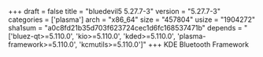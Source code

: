 +++
draft = false
title = "bluedevil5 5.27.7-3"
version = "5.27.7-3"
categories = ['plasma']
arch = "x86_64"
size = "457804"
usize = "1904272"
sha1sum = "a0c8fd21b35d703f623724cec1d6fc168537471b"
depends = "['bluez-qt>=5.110.0', 'kio>=5.110.0', 'kded>=5.110.0', 'plasma-framework>=5.110.0', 'kcmutils>=5.110.0']"
+++
KDE Bluetooth Framework